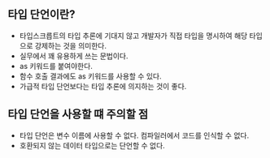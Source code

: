 ## 타입 단언이란?

-   타입스크릅트의 타입 추론에 기대지 않고 개발자가 직접 타입을 명시하여 해당 타입으로 강제하는 것을 의미한다.
-   실무에서 꽤 유용하게 쓰는 문법이다.
-   as 키워드를 붙여야한다.
-   함수 호출 결과에도 as 키워드를 사용할 수 있다.
-   가급적 타입 단언보다는 타입 추론에 의지하는 것이 좋다.

## 타입 단언을 사용할 떄 주의할 점

-   타입 단언은 변수 이름에 사용할 수 없다. 컴파일러에서 코드를 인식할 수 없다.
-   호환되지 않는 데이터 타입으로는 단언할 수 없다.
